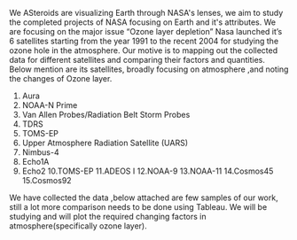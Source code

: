 We ASteroids are visualizing Earth through NASA's lenses, we aim to study the
completed projects of NASA focusing on Earth and it's attributes.
We are focusing on the major issue “Ozone layer depletion”
Nasa launched it’s 6 satellites starting from the year 1991 to the recent 2004
for studying the ozone hole in the atmosphere.
Our motive is to mapping out the collected data for different satellites and
comparing their factors and quantities.
Below mention are its satellites, broadly focusing on atmosphere ,and noting
the changes of Ozone layer.
1. Aura
2. NOAA-N Prime
3. Van Allen Probes/Radiation Belt Storm Probes
4. TDRS
5. TOMS-EP
6. Upper Atmosphere Radiation Satellite (UARS)
7. Nimbus-4
8. Echo1A
9. Echo2
10.TOMS-EP
11.ADEOS I
12.NOAA-9
13.NOAA-11
14.Cosmos45
15.Cosmos92

We have collected the data ,below attached are few samples of our work, still
a lot more comparison needs to be done using Tableau.
We will be studying and will plot the required changing factors in
atmosphere(specifically ozone layer). 
